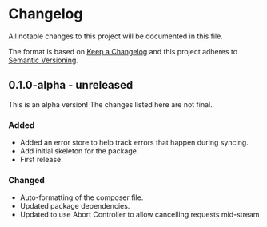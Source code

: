 # Changelog

All notable changes to this project will be documented in this file.

The format is based on [Keep a Changelog](https://keepachangelog.com/en/1.0.0/)
and this project adheres to [Semantic Versioning](https://semver.org/spec/v2.0.0.html).

## 0.1.0-alpha - unreleased

This is an alpha version! The changes listed here are not final.

### Added
- Added an error store to help track errors that happen during syncing.
- Add initial skeleton for the package.
- First release

### Changed
- Auto-formatting of the composer file.
- Updated package dependencies.
- Updated to use Abort Controller to allow cancelling requests mid-stream
